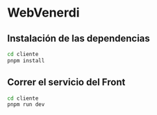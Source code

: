 # WebVenerdi

## Instalación de las dependencias

```bash
cd cliente
pnpm install
```

## Correr el servicio del Front

```bash
cd cliente
pnpm run dev
```
